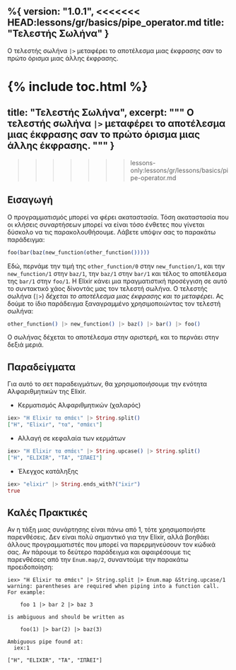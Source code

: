 %{
  version: "1.0.1",
<<<<<<< HEAD:lessons/gr/basics/pipe_operator.md
  title: "Τελεστής Σωλήνα"
}
---

Ο τελεστής σωλήνα `|>` μεταφέρει το αποτέλεσμα μιας έκφρασης σαν το πρώτο όρισμα μιας άλλης έκφρασης.

{% include toc.html %}
=======
  title: "Τελεστής Σωλήνα",
  excerpt: """
  Ο τελεστής σωλήνα `|>` μεταφέρει το αποτέλεσμα μιας έκφρασης σαν το πρώτο όρισμα μιας άλλης έκφρασης.
  """
}
---
>>>>>>> lessons-only:lessons/gr/lessons/basics/pipe-operator.md

## Εισαγωγή

Ο προγραμματισμός μπορεί να φέρει ακαταστασία.  Τόση ακαταστασία που οι κλήσεις συναρτήσεων μπορεί να είναι τόσο ένθετες που γίνεται δύσκολο να τις παρακολουθήσουμε. Λάβετε υπόψιν σας το παρακάτω παράδειγμα:

```elixir
foo(bar(baz(new_function(other_function()))))
```

Εδώ, περνάμε την τιμή της `other_function/0` στην `new_function/1`, και την `new_function/1` στην `baz/1`, την `baz/1` στην `bar/1` και τέλος το αποτέλεσμα της `bar/1` στην `foo/1`.  Η Elixir κάνει μια πραγματιστική προσέγγιση σε αυτό το συντακτικό χάος δίνοντάς μας τον τελεστή σωλήνα.  Ο τελεστής σωλήνα (`|>`) *δέχεται το αποτέλεσμα μιας έκφρασης και το μεταφέρει*.  Ας δούμε το ίδιο παράδειγμα ξαναγραμμένο χρησιμοποιώντας τον τελεστή σωλήνα:

```elixir
other_function() |> new_function() |> baz() |> bar() |> foo()
```

Ο σωλήνας δέχεται το αποτέλεσμα στην αριστερή, και το περνάει στην δεξιά μεριά.

## Παραδείγματα

Για αυτό το σετ παραδειγμάτων, θα χρησιμοποιήσουμε την ενότητα Αλφαριθμητικών της Elixir.

- Κερματισμός Αλφαριθμητικών (χαλαρός)

```elixir
iex> "Η Elixir τα σπάει" |> String.split()
["Η", "Elixir", "τα", "σπάει"]
```

- Αλλαγή σε κεφαλαία των κερμάτων

```elixir
iex> "Η Elixir τα σπάει" |> String.upcase() |> String.split()
["Η", "ELIXIR", "ΤΑ", "ΣΠΑΕΙ"]
```

- Έλεγχος κατάληξης

```elixir
iex> "elixir" |> String.ends_with?("ixir")
true
```

## Καλές Πρακτικές

Αν η τάξη μιας συνάρτησης είναι πάνω από 1, τότε χρησιμοποιήστε παρενθέσεις.  Δεν είναι πολύ σημαντικό για την Elixir, αλλά βοηθάει άλλους προγραμματιστές που μπορεί να παρερμηνεύσουν τον κώδικά σας.  Αν πάρουμε το δεύτερο παράδειγμα και αφαιρέσουμε τις παρενθέσεις από την `Enum.map/2`, συναντούμε την παρακάτω προειδοποίηση:

```shell
iex> "Η Elixir τα σπάει" |> String.split |> Enum.map &String.upcase/1
warning: parentheses are required when piping into a function call. For example:

    foo 1 |> bar 2 |> baz 3

is ambiguous and should be written as

    foo(1) |> bar(2) |> baz(3)

Ambiguous pipe found at:
  iex:1

["Η", "ELIXIR", "ΤΑ", "ΣΠΆΕΙ"]
```
